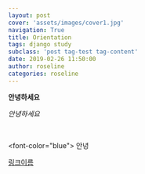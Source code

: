 ```yaml
---
layout: post
cover: 'assets/images/cover1.jpg'
navigation: True
title: Orientation
tags: django study 
subclass: 'post tag-test tag-content'
date: 2019-02-26 11:50:00
author: roseline
categories: roseline
---
```


**안녕하세요**

*안녕하세요*

<br> 

<font-color="blue"> 안녕</font>


[링크이름](링크주소)


<br> 
<br> 
<br> 
<br> 
